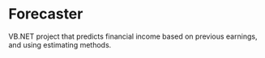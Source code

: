 # Forecaster
VB.NET project that predicts financial income based on previous earnings, and using estimating methods.
